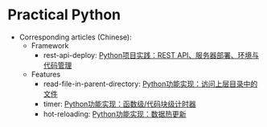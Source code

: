 # Practical Python

- Corresponding articles (Chinese):
    - Framework
        - rest-api-deploy: [Python项目实践：REST API、服务器部署、环境与代码管理](http://www.jianshu.com/p/79a063a16704)
    - Features
        - read-file-in-parent-directory: [Python功能实现：访问上层目录中的文件](http://www.jianshu.com/p/4e3b2ca9cfe5)
        - timer: [Python功能实现：函数级/代码块级计时器](https://www.jianshu.com/p/c890d5258ac9)
        - hot-reloading: [Python功能实现：数据热更新](https://www.jianshu.com/p/2d31f1c7ef63)
